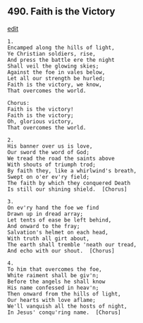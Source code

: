 
## 490.  Faith is the Victory
[edit](https://docs.google.com/document/d/1inM55%2Dr0lG9DeVYO9GVay7jvDN7SLr%2Do/edit?mode=html)



    1.
    Encamped along the hills of light,
    Ye Christian soldiers, rise,
    And press the battle ere the night
    Shall veil the glowing skies;
    Against the foe in vales below,
    Let all our strength be hurled;
    Faith is the victory, we know,
    That overcomes the world.

    Chorus:
    Faith is the victory!
    Faith is the victory;
    Oh, glorious victory,
    That overcomes the world.

    2.
    His banner over us is love,
    Our sword the word of God;
    We tread the road the saints above
    With shouts of triumph trod;
    By faith they, like a whirlwind's breath,
    Swept on o'er ev'ry field;
    The faith by which they conquered Death
    Is still our shining shield.  [Chorus]

    3.
    On ev'ry hand the foe we find
    Drawn up in dread array;
    Let tents of ease be left behind,
    And onward to the fray;
    Salvation's helmet on each head,
    With truth all girt about,
    The earth shall tremble 'neath our tread,
    And echo with our shout.  [Chorus]

    4.
    To him that overcomes the foe,
    White raiment shall be giv'n;
    Before the angels he shall know
    His name confessed in heav'n;
    Then onward from the hills of light,
    Our hearts with love aflame;
    We'll vanquish all the hosts of night,
    In Jesus' conqu'ring name.  [Chorus]
